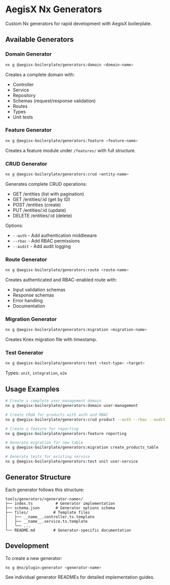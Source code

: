 # AegisX Nx Generators

Custom Nx generators for rapid development with AegisX boilerplate.

## Available Generators

### Domain Generator
```bash
nx g @aegisx-boilerplate/generators:domain <domain-name>
```
Creates a complete domain with:
- Controller
- Service  
- Repository
- Schemas (request/response validation)
- Routes
- Types
- Unit tests

### Feature Generator
```bash
nx g @aegisx-boilerplate/generators:feature <feature-name>
```
Creates a feature module under `/features/` with full structure.

### CRUD Generator
```bash
nx g @aegisx-boilerplate/generators:crud <entity-name>
```
Generates complete CRUD operations:
- GET /entities (list with pagination)
- GET /entities/:id (get by ID)
- POST /entities (create)
- PUT /entities/:id (update)
- DELETE /entities/:id (delete)

Options:
- `--auth` - Add authentication middleware
- `--rbac` - Add RBAC permissions
- `--audit` - Add audit logging

### Route Generator
```bash
nx g @aegisx-boilerplate/generators:route <route-name>
```
Creates authenticated and RBAC-enabled route with:
- Input validation schemas
- Response schemas
- Error handling
- Documentation

### Migration Generator
```bash
nx g @aegisx-boilerplate/generators:migration <migration-name>
```
Creates Knex migration file with timestamp.

### Test Generator
```bash
nx g @aegisx-boilerplate/generators:test <test-type> <target>
```
Types: `unit`, `integration`, `e2e`

## Usage Examples

```bash
# Create a complete user management domain
nx g @aegisx-boilerplate/generators:domain user-management

# Create CRUD for products with auth and RBAC
nx g @aegisx-boilerplate/generators:crud product --auth --rbac --audit

# Create a feature for reporting
nx g @aegisx-boilerplate/generators:feature reporting

# Generate migration for new table
nx g @aegisx-boilerplate/generators:migration create_products_table

# Generate tests for existing service
nx g @aegisx-boilerplate/generators:test unit user-service
```

## Generator Structure

Each generator follows this structure:
```
tools/generators/<generator-name>/
├── index.ts          # Generator implementation
├── schema.json       # Generator options schema
├── files/           # Template files
│   ├── __name__.controller.ts.template
│   ├── __name__.service.ts.template
│   └── ...
└── README.md        # Generator-specific documentation
```

## Development

To create a new generator:

```bash
nx g @nx/plugin:generator <generator-name>
```

See individual generator READMEs for detailed implementation guides.